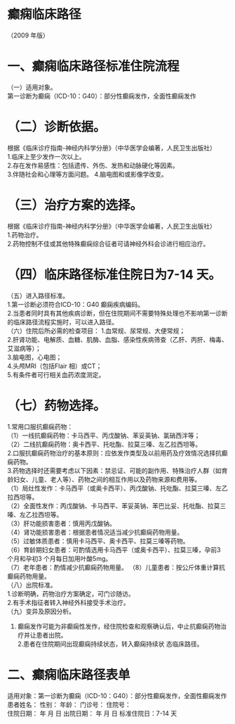 # 癫痫临床路径  
（2009 年版）  
# 一、癫痫临床路径标准住院流程  
（一）适用对象。  
第一诊断为癫痫（ICD-10：G40）：部分性癫痫发作，全面性癫痫发作  
# （二）诊断依据。  
根据《临床诊疗指南-神经内科学分册》（中华医学会编著，人民卫生出版社）  
1.临床上至少发作一次以上。  
2.存在发作易感性：包括遗传、外伤、发热和动脉硬化等因素。  
3.伴随社会和心理等方面问题。 4.脑电图和或影像学改变。  
# （三）治疗方案的选择。  
根据《临床诊疗指南-神经内科学分册》（中华医学会编著，人民卫生出版社）  
1.药物治疗。  
2.药物控制不佳或其他特殊癫痫综合征者可请神经外科会诊进行相应治疗。  
# （四）临床路径标准住院日为7-14 天。  
（五）进入路径标准。  
1.第一诊断必须符合ICD-10：G40 癫痫疾病编码。  
2.当患者同时具有其他疾病诊断，但在住院期间不需要特殊处理也不影响第一诊断的临床路径流程实施时，可以进入路径。  
（六）住院后所必需的检查项目： 1.血常规、尿常规、大便常规；  
2.肝肾功能、电解质、血糖、肌酶、血脂、感染性疾病筛查（乙肝、丙肝、梅毒、艾滋病等）；  
3.脑电图，心电图；  
4.头颅MRI（包括Flair 相）或CT；  
5.有条件者可行相关血药浓度测定。  
# （七）药物选择。  
1.常用口服抗癫痫药物：  
（1）一线抗癫痫药物：卡马西平、丙戊酸钠、苯妥英钠、氯硝西泮等；  
（2）二线抗癫痫药物：奥卡西平、托吡酯、拉莫三嗪、左乙拉西坦等。  
2.口服抗癫痫药物治疗的基本原则：应依发作类型及以前用药及疗效情况选择抗癫痫药物。  
3.药物选择时还需要考虑以下因素：禁忌证、可能的副作用、特殊治疗人群（如育龄妇女、儿童、老人等）、药物之间的相互作用以及药物来源和费用等。  
（1）局灶性发作：卡马西平（或奥卡西平）、丙戊酸钠、托吡酯、拉莫三嗪、左乙拉西坦等。  
（2）全面性发作：丙戊酸钠、卡马西平、苯妥英钠、苯巴比妥、托吡酯、拉莫三嗪、左乙拉西坦等。  
（3）肝功能损害患者：慎用丙戊酸钠。  
（4）肾功能损害患者：根据患者情况适当减少抗癫痫药物用量。  
（5）过敏体质患者：慎用卡马西平、奥卡西平、拉莫三嗪等药物。  
（6）育龄期妇女患者：可酌情选用卡马西平（或奥卡西平）、拉莫三嗪，孕前3 个月和孕初3 个月每日加用叶酸5mg。  
（7）老年患者：酌情减少抗癫痫药物用量。  （8）儿童患者：按公斤体重计算抗癫痫药物用量。  
（八）出院标准。  
1.诊断明确，药物治疗方案确定，可门诊随访。  
2.有手术指征者转入神经外科接受手术治疗。  
（九）变异及原因分析。  
1. 癫痫发作可能为非癫痫性发作，经住院检查和观察确认后，中止抗癫痫药物治疗并让患者出院。  
2.患者在住院期间出现癫痫持续状态，转入癫痫持续状 态临床路径。  
# 二、癫痫临床路径表单  
适用对象：第一诊断为癫痫（ICD-10：G40）：部分性癫痫发作，全面性癫痫发作 患者姓名：          性别：    年龄：      门诊号：        住院号：  
住院日期：    年  月  日     出院日期：    年  月  日   标准住院日：7-14 天  
